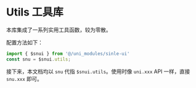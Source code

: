 # Utils 工具库

本库集成了一系列实用工具函数，较为零散。

配置方法如下：

```typescript
import { $snui } from '@/uni_modules/sinle-ui'
const snu = $snui.utils;
```

接下来，本文档均以 `snu` 代指 `$snui.utils`。使用时像 `uni.xxx` API 一样，直接 `snu.xxx` 即可。